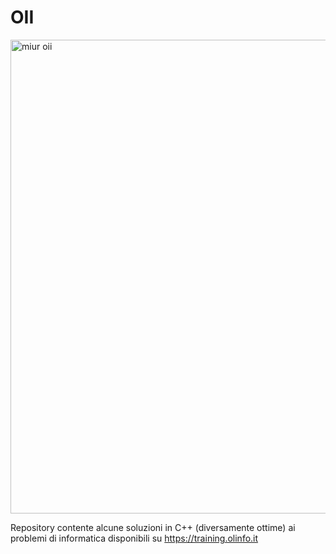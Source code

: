 # OII

<img width="758" alt="miur oii" src="https://user-images.githubusercontent.com/43711362/150813016-e6e249bb-d369-4cd9-bd08-8b7f1842db5c.png">


Repository contente alcune soluzioni in C++ (diversamente ottime) ai problemi di informatica disponibili su https://training.olinfo.it


